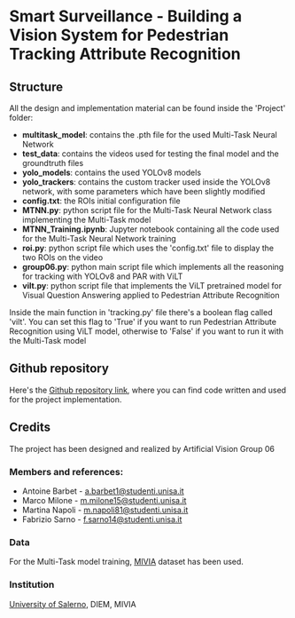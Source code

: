 # Smart Surveillance - Building a Vision System for Pedestrian Tracking Attribute Recognition

## Structure
All the design and implementation material can be found inside the 'Project' folder:
- **multitask_model**: contains the .pth file for the used Multi-Task Neural Network
- **test_data**: contains the videos used for testing the final model and the groundtruth files
- **yolo_models**: contains the used YOLOv8 models
- **yolo_trackers**: contains the custom tracker used inside the YOLOv8 network, with some parameters which have been slightly modified
- **config.txt**: the ROIs initial configuration file
- **MTNN.py**: python script file for the Multi-Task Neural Network class implementing the Multi-Task model
- **MTNN_Training.ipynb**: Jupyter notebook containing all the code used for the Multi-Task Neural Network training
- **roi.py**: python script file which uses the 'config.txt' file to display the two ROIs on the video
- **group06.py**: python main script file which implements all the reasoning for tracking with YOLOv8 and PAR with ViLT
- **vilt.py**: python script file that implements the ViLT pretrained model for Visual Question Answering applied to Pedestrian Attribute Recognition

Inside the main function in 'tracking.py' file there's a boolean flag called 'vilt'. You can set this flag to 'True' if you want to run Pedestrian Attribute Recognition using ViLT model, otherwise to 'False' if you want to run it with the Multi-Task model

## Github repository
Here's the [Github repository link](https://github.com/antoineb1/Artificial_vision), where you can find code written and used for the project implementation.

## Credits
The project has been designed and realized by Artificial Vision Group 06

### Members and references:
  - Antoine Barbet - [a.barbet1@studenti.unisa.it](mailto:a.barbet1@studenti.unisa.it)
  - Marco Milone - [m.milone15@studenti.unisa.it](mailto:m.milone15@studenti.unisa.it)
  - Martina Napoli - [m.napoli81@studenti.unisa.it](mailto:m.napoli81@studenti.unisa.it)
  - Fabrizio Sarno - [f.sarno14@studenti.unisa.it](mailto:f.sarno14@studenti.unisa.it)

### Data
  For the Multi-Task model training, [MIVIA](https://mivia.unisa.it/) dataset has been used.

### Institution
  [University of Salerno](https://web.unisa.it/en/university), DIEM, MIVIA

